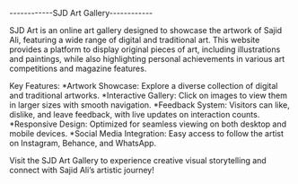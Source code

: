 ------------SJD Art Gallery------------

SJD Art is an online art gallery designed to showcase the artwork of Sajid Ali, featuring a wide range of digital and traditional art. 
This website provides a platform to display original pieces of art, including illustrations and paintings, 
while also highlighting personal achievements in various art competitions and magazine features.

Key Features:
*Artwork Showcase: 
          Explore a diverse collection of digital and traditional artworks.
*Interactive Gallery: 
          Click on images to view them in larger sizes with smooth navigation.
*Feedback System: 
          Visitors can like, dislike, and leave feedback, with live updates on interaction counts.
*Responsive Design: 
          Optimized for seamless viewing on both desktop and mobile devices.
*Social Media Integration: 
          Easy access to follow the artist on Instagram, Behance, and WhatsApp.

          
Visit the SJD Art Gallery to experience creative visual storytelling and connect with Sajid Ali’s artistic journey!
